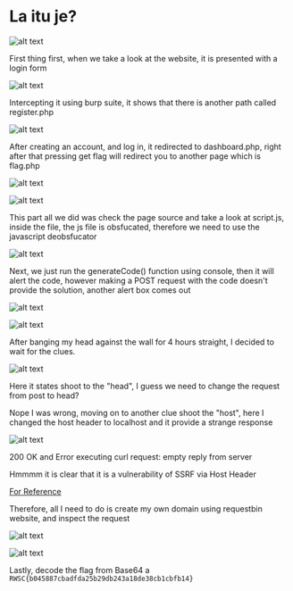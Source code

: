 # La itu je?

![alt text](/images/image2.png)

First thing first, when we take a look at the website, it is presented with a login form

![alt text](/images/image.png)

Intercepting it using burp suite, it shows that there is another path called register.php

![alt text](/images/image3.png)

After creating an account, and log in, it redirected to dashboard.php, right after that pressing get flag will redirect you to another page which is flag.php

![alt text](/images/image4.png)

![alt text](/images/image5.png)

This part all we did was check the page source and take a look at script.js, inside the file, the js file is obsfucated, therefore we need to use the javascript deobsfucator

![alt text](/images/image6.png)

Next, we just run the generateCode() function using console, then it will alert the code, however making a POST request with the code doesn't provide the solution, another alert box comes out

![alt text](/images/image7.png)

![alt text](/images/image8.png)

After banging my head against the wall for 4 hours straight, I decided to wait for the clues.

![alt text](/images/image9.png)

Here it states shoot to the "head", I guess we need to change the request from post to head?

Nope I was wrong, moving on to another clue shoot the "host", here I changed the host header to localhost and it provide a strange response

![alt text](/images/image10.png)

200 OK and Error executing curl request: empty reply from server

Hmmmm it is clear that it is a vulnerability of SSRF via Host Header

[For Reference](https://payatu.com/blog/unveiling-the-secrets-of-http-host-header-attacks/#:~:text=Server%2DSide%20Request%20Forgery%20(SSRF,header%20of%20an%20HTTP%20request.))

Therefore, all I need to do is create my own domain using requestbin website, and inspect the request


![alt text](/images/image11.png)

![alt text](/images/image12.png)

Lastly, decode the flag from Base64
a
```RWSC{b045887cbadfda25b29db243a18de38cb1cbfb14}```
